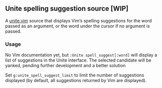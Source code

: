 ## Unite spelling suggestion source \[WIP]

A [unite.vim](https://github.com/Shougo/unite.vim) source that displays Vim’s spelling suggestions for the word passed as an argument, or the word under the cursor if no argument is passed.

### Usage

No Vim documentation yet, but `:Unite spell_suggest[:word]` will display a list of suggestions in the Unite interface. The selected candidate will be yanked, pending further development and a better solution 

Set `g:unite_spell_suggest_limit` to limit the number of suggestions displayed (by default, all suggestions returned by Vim are displayed).
